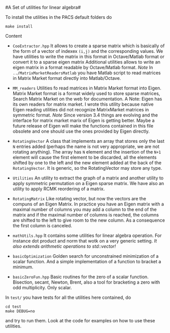 #A Set of utilities for linear algebra#

To install the utilities in the PACS default folders do

    make install

Content

* `CooExtractor.hpp` It allows to create a sparse matrix which is
 	basically of the form of a vector of indexex `(i,j)` and the
 	corresponding values.  We have utilities to write the matrix in
 	this format in Octave/Matlab format or convert it to a sparse
 	eigen matrix Additional utilities allows to write an eigen matrix
 	in a format readable by Octave/Matlab format. *Note* In
 	`../MatrixMarketReadersMatlab` you have Matlab script to read
 	matrices in Matrix Market format directly into Matlab/Octave.
    

* `MM_readers` Utilities fo read matrices in Matrix Market format
 	into Eigen. Matrix Market format is a format widely used to store
 	sparse matrices, Search Matrix Market on the web for
 	documentation. A Note: Eigen has its own readers for matrix
 	market. I wrote this utility because native Eigen reading
 	utilities did not recognize MatrixMarket matrices in symmetric
 	format. *Note* Since version 3.4 things are evolving and the
 	interface for matrix market marix of Eigen is getting
 	better. Maybe a future release of Eigen will make the functions
 	contained in this file obsolete and one should use the ones
 	provided by Eigen directly.
 	
* `RotatingVector` A class that implements an array that stores only
	the last `N` entries added (perhaps the name is not very
	appropriate, we are not rotating anything). The array has `N`
	element and the insertion of the `N+1` element will cause the first
	element to be discarded, all the elements shifted by one to the
	left and the new element added at the back of the `RotatingVector`.
    It is generic, so the RotatingVector may store any type.
	
* `Utilities` An utility to extract the graph of a matrix and another
  utility to apply symmetric permutation on a Eigen sparse matrix. We
  have also an utility to apply RCMK reordering of a matrix.
 
* `RotatingMatrix` Like rotating vector, but now the vectors are the compuns of an Eigen Matrix. In practice you have an Eigen matrix with a maximal number of columns
you may add a column to the end of the matrix and if the maximal number of columns is reached, the columns are shifted to the left to give room to the new column. As a consequence the first column is canceled.

* `mathUtils.hpp` It contains some utilities for linear algebra operation. For instance dot product and norm that wotk on a very generic setting. *It also extends arithmetic operations to std::vector!*

* `basicOptimization` Golden search for unconstrained minimization of a scalar function. And a simple implementation of a function to bracket a minimum. 

* `basicZeroFun.hpp` Basic routines for the zero of a scalar function. Bisection, secant, Newton, Brent, also a tool for bracketing a zero with odd multiplicity. Only scalar.
 
In `test/` you have tests for all the utilities here contained, do

    cd test
    make DEBUG=no

and try to run them. Look at the code for examples on how to use these
utilities.
 
